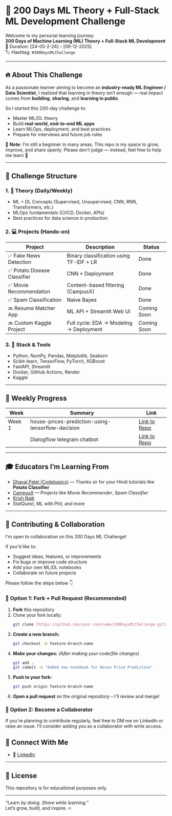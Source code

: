 # 🚀 200 Days ML Theory + Full-Stack ML Development Challenge

Welcome to my personal learning journey:  
**200 Days of Machine Learning (ML) Theory + Full-Stack ML Development**  
📅 Duration: [24-05-2-24] – [09-12-2025]  
🏷️ Hashtag: `#200DaysMLChallenge`

---

## 🔥 About This Challenge

As a passionate learner aiming to become an **industry-ready ML Engineer / Data Scientist**, I realized that learning in theory isn’t enough — real impact comes from **building**, **sharing**, and **learning in public**.

So I started this 200-day challenge to:
- Master ML/DL theory
- Build **real-world, end-to-end ML apps**
- Learn MLOps, deployment, and best practices
- Prepare for interviews and future job roles

📢 **Note**: I'm still a beginner in many areas. This repo is my space to grow, improve, and share openly. Please don’t judge — instead, feel free to help me learn 🙏

---

## 📌 Challenge Structure

### 1. 🧠 Theory (Daily/Weekly)
- ML + DL Concepts (Supervised, Unsupervised, CNN, RNN, Transformers, etc.)
- MLOps fundamentals (CI/CD, Docker, APIs)
- Best practices for data science in production

### 2. 💻 Projects (Hands-on)
| Project | Description | Status |
|--------|-------------|--------|
| ✅ Fake News Detection | Binary classification using TF-IDF + LR | Done |
| ✅ Potato Disease Classifier | CNN + Deployment | Done |
| ✅ Movie Recommendation | Content-based filtering (CampusX) | Done |
| ✅ Spam Classification | Naive Bayes | Done |
| 🔜 Resume Matcher App | ML API + Streamlit Web UI | Coming Soon |
| 🔜 Custom Kaggle Project | Full cycle: EDA → Modeling → Deployment | Coming Soon |

### 3. 📂 Stack & Tools
- Python, NumPy, Pandas, Matplotlib, Seaborn
- Scikit-learn, TensorFlow, PyTorch, XGBoost
- FastAPI, Streamlit
- Docker, GitHub Actions, Render
- Kaggle

---

## 📅 Weekly Progress

| Week | Summary | Link |
|------|---------|------|
| Week 1 | house-prices-prediction-using-tensorflow-decision |[Link to Repo](https://github.com/Shivam-Shukl/200-Days-ML-Theory-Full-Stack-ML-Development-Challenge/blob/main/Week001/house-prices-prediction-using-tensorflow-decision.ipynb)|
|        |Dialogflow telegram chatbot | [Link to Repo](https://github.com/Shivam-Shukl/dialogflow-telegram-chatbot)|

---

## 🎓 Educators I’m Learning From
- [Dhaval Patel (Codebasics)](https://www.linkedin.com/in/dhavalpatel1989/) — Thanks sir for your Hindi tutorials like **Potato Classifier**
- [CampusX](https://www.youtube.com/c/CampusX) — Projects like *Movie Recommender*, *Spam Classifier*
- [Krish Naik](https://www.youtube.com/c/KrishNaik)  
- StatQuest, ML with Phil, and more

---

## 🤝 Contributing & Collaboration

I'm open to collaboration on this 200 Days ML Challenge!

If you'd like to:
- Suggest ideas, features, or improvements
- Fix bugs or improve code structure
- Add your own ML/DL notebooks
- Collaborate on future projects

Please follow the steps below 👇

### 🔁 Option 1: Fork + Pull Request (Recommended)
1.  **Fork** this repository
2.  Clone your fork locally:
    ```bash
    git clone [https://github.com/your-username/200DaysMLChallenge.git](https://github.com/your-username/200DaysMLChallenge.git)
    ```
3.  **Create a new branch:**
    ```bash
    git checkout -b feature-branch-name
    ```
4.  **Make your changes:**
    *(After making your code/file changes)*
    ```bash
    git add .
    git commit -m "Added new notebook for House Price Prediction"
    ```
5.  **Push to your fork:**
    ```bash
    git push origin feature-branch-name
    ```
6.  **Open a pull request** on the original repository – I'll review and merge!

### 👥 Option 2: Become a Collaborator
If you're planning to contribute regularly, feel free to DM me on LinkedIn or raise an issue. I'll consider adding you as a collaborator with write access.

## 📢 Connect With Me
- 💼 [LinkedIn](https://www.linkedin.com/in/shivam-shukla-a462b3223/) 


---

## 📌 License
This repository is for educational purposes only.

---

_“Learn by doing. Share while learning.”_  
Let’s grow, build, and inspire. 🔥

